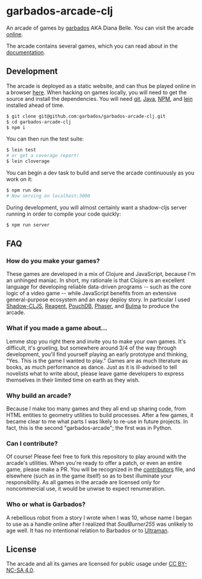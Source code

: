 # garbados-arcade-clj

[arcade]: (https://garbados.github.io/garbados-arcade/)

An arcade of games by [garbados](https://github.com/garbados) AKA Diana Belle. You can visit the arcade [online][arcade].

The arcade contains several games, which you can read about in the [documentation](./doc/intro.md).

## Development

The arcade is deployed as a static website, and can thus be played online in a browser [here][arcade]. When hacking on games locally, you will need to get the source and install the dependencies. You will need [git](https://git-scm.com/), [Java](https://www.java.com/en/), [NPM](https://www.npmjs.com/), and [lein](https://codeberg.org/leiningen/leiningen) installed ahead of time.

```bash
$ git clone git@github.com:garbados/garbados-arcade-clj.git
$ cd garbados-arcade-clj
$ npm i
```

You can then run the test suite:

```bash
$ lein test
# or get a coverage report!
$ lein cloverage
```

You can begin a dev task to build and serve the arcade continuously as you work on it:

```bash
$ npm run dev
# Now serving on localhost:3000
```

During development, you will almost certainly want a shadow-cljs server running in order to compile your code quickly:

```bash
$ npm run server
```

## FAQ

### How do you make your games?

These games are developed in a mix of Clojure and JavaScript, because I'm an unhinged maniac. In short, my rationale is that Clojure is an excellent language for developing reliable data-driven programs -- such as the core logic of a video game -- while JavaScript benefits from an extensive general-purpose ecosystem and an easy deploy story. In particular I used [Shadow-CLJS](https://shadow-cljs.github.io/docs/UsersGuide.html), [Reagent](https://reagent-project.github.io/), [PouchDB](https://pouchdb.com/), [Phaser](https://phaser.io/), and [Bulma](https://bulma.io/) to produce the arcade.

### What if you made a game about...

Lemme stop you right there and invite you to make your own games. It's difficult, it's grueling, but somewhere around 3/4 of the way through development, you'll find yourself playing an early prototype and thinking, "Yes. This is the game I wanted to play." Games are as much literature as books, as much performance as dance. Just as it is ill-advised to tell novelists what to write about, please leave game developers to express themselves in their limited time on earth as they wish.

### Why build an arcade?

Because I make too many games and they all end up sharing code, from HTML entities to geometry utilities to build processes. After a few games, it became clear to me what parts I was likely to re-use in future projects. In fact, this is the second "garbados-arcade"; the first was in Python.

### Can I contribute?

Of course! Please feel free to fork this repository to play around with the arcade's utilities. When you're ready to offer a patch, or even an entire game, please make a PR. You will be recognized in the [contributors](./CONTRIBUTORS.txt) file, and elsewhere (such as in the game itself) so as to best illuminate your responsibility. As all games in the arcade are licensed only for noncommercial use, it would be unwise to expect renumeration.

### Who or what is Garbados?

A rebellious robot from a story I wrote when I was 10, whose name I began to use as a handle online after I realized that *SoulBurner255* was unlikely to age well. It has no intentional relation to Barbados or to [Ultraman](https://ultra.fandom.com/wiki/Garbados).

## License

The arcade and all its games are licensed for public usage under [CC BY-NC-SA 4.0](https://creativecommons.org/licenses/by-nc-sa/4.0/).
